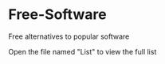 # Free-Software
Free alternatives to popular software

Open the file named "List" to view the full list
